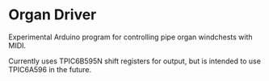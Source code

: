 Organ Driver
============

Experimental Arduino program for controlling pipe organ windchests with MIDI.

Currently uses TPIC6B595N shift registers for output, but is intended to use TPIC6A596 in the future.
